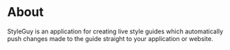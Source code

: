 # About
StyleGuy is an application for creating live style guides which automatically push changes made to the guide straight to your application or website.
